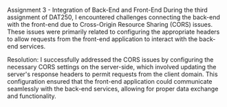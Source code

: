 Assignment 3 - Integration of Back-End and Front-End
During the third assignment of DAT250, I encountered challenges connecting the back-end with the front-end due to Cross-Origin Resource Sharing (CORS) issues. These issues were primarily related to configuring the appropriate headers to allow requests from the front-end application to interact with the back-end services.

Resolution: I successfully addressed the CORS issues by configuring the necessary CORS settings on the server-side, which involved updating the server's response headers to permit requests from the client domain. This configuration ensured that the front-end application could communicate seamlessly with the back-end services, allowing for proper data exchange and functionality.
